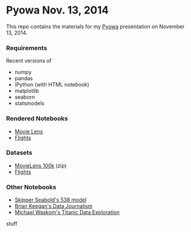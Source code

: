 Pyowa Nov. 13, 2014
===================

This repo contains the materials for my [Pyowa](http://www.pyowa.org)
presentation on November 13, 2014.

### Requirements

Recent versions of

- numpy
- pandas
- IPython (with HTML notebook)
- matplotlib
- seaborn
- statsmodels

### Rendered Notebooks

- [Movie Lens](http://nbviewer.ipython.org/github/tomaugspurger/pyowa/blob/master/MovieLens.ipynb)
- [Flights](http://nbviewer.ipython.org/github/tomaugspurger/pyowa/blob/master/flights.ipynb)

### Datasets

- [MovieLens 100k](http://files.grouplens.org/datasets/movielens/ml-100k.zip) (zip)
- [Flights](https://github.com/TomAugspurger/pyowa/raw/master/flights.csv.gz)

### Other Notebooks

- [Skipper Seabold's 538 model](http://nbviewer.ipython.org/github/jseabold/538model/blob/master/silver_model.ipynb)
- [Brian Keegan's Data Journalism](http://nbviewer.ipython.org/github/brianckeegan/Bechdel/blob/master/Bechdel_test.ipynb)
- [Michael Waskom's Titanic Data Exploration](http://nbviewer.ipython.org/gist/mwaskom/8224591)

stuff
